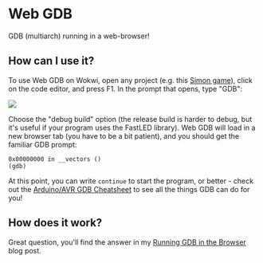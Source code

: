 # Web GDB

GDB (multiarch) running in a web-browser!

## How can I use it?

To use Web GDB on Wokwi, open any project (e.g. this [Simon game](https://wokwi.com/arduino/libraries/demo/simon-game)),
click on the code editor, and press F1. In the prompt that opens, type "GDB":

![](https://blog.wokwi.com/content/images/2021/02/image-8.png)

Choose the "debug build" option (the release build is harder to debug, but it's useful if your program uses the FastLED library).
Web GDB will load in a new browser tab (you have to be a bit patient), and you should get the familiar GDB prompt:

```
0x00000000 in __vectors ()
(gdb)
```

At this point, you can write `continue` to start the program, or better - check out the
[Arduino/AVR GDB Cheatsheet](https://blog.wokwi.com/gdb-avr-arduino-cheatsheet/) to see all the things GDB can do for you!

## How does it work?

Great question, you'll find the answer in my [Running GDB in the Browser](https://blog.wokwi.com/running-gdb-in-the-browser) blog post.
